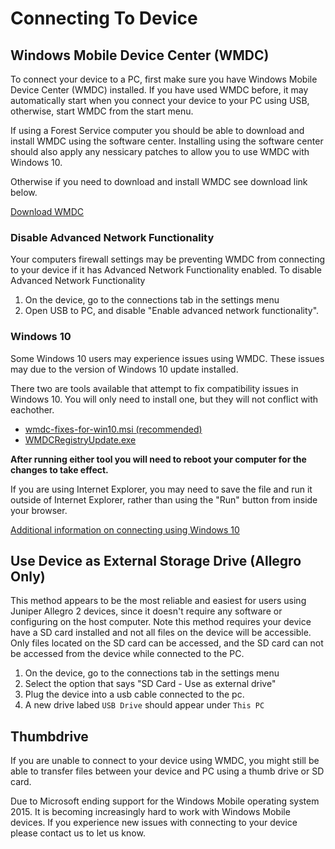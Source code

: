 # Connecting To Device

## Windows Mobile Device Center (WMDC)

To connect your device to a PC, first make sure you have Windows Mobile Device Center (WMDC) installed. If you have used WMDC before, it may automatically start when you connect your device to your PC using USB, otherwise, start WMDC from the start menu.

If using a Forest Service computer you should be able to download and install WMDC using the software center. 
Installing using the software center should also apply any nessicary patches to allow you to use WMDC with Windows 10.

Otherwise if you need to download and install WMDC see download link below. 

[Download WMDC](https://junipersys.com/data/support/drvupdate-amd64.exe)


### Disable Advanced Network Functionality
Your computers firewall settings may be preventing WMDC from connecting to your device if it has Advanced Network Functionality enabled. 
To disable Advanced Network Functionality

1. On the device, go to the connections tab in the settings menu
2. Open USB to PC, and disable "Enable advanced network functionality".

### Windows 10
Some Windows 10 users may experience issues using WMDC. These issues may due to the version of Windows 10 update installed. 

There two are tools available that attempt to fix compatibility issues in Windows 10. You will only need to install one, but they will not conflict with eachother. 

 - [wmdc-fixes-for-win10.msi (recommended)](https://junipersys.com/data/support/WMDC-fixes-for-Win10.msi)
 - [WMDCRegistryUpdate.exe](https://trl.trimble.com/dscgi/ds.py/Get/File-848877/WMDCRegistryUpdate.exe)

 **After running either tool you will need to reboot your computer for the changes to take effect.**

If you are using Internet Explorer, you may need to save the file and run it outside of Internet Explorer, rather than using the "Run" button from inside your browser. 

[Additional information on connecting using Windows 10](http://www.junipersys.com/Juniper-Systems-Rugged-Handheld-Computers/support/Knowledge-Base/Support-Knowledge-Base-Topics/Desktop-Connection-ActiveSync-or-Windows-Mobile-Device-Center/WMDC-in-Windows-10)

## Use Device as External Storage Drive (Allegro Only)
This method appears to be the most reliable and easiest for users using Juniper Allegro 2 devices, since it doesn't require any 
software or configuring on the host computer. Note this method requires your device have a SD card installed and 
not all files on the device will be accessible. Only files located on the SD card can be accessed, and the SD card 
can not be accessed from the device while connected to the PC. 


1. On the device, go to the connections tab in the settings menu
2. Select the option that says "SD Card - Use as external drive"
3. Plug the device into a usb cable connected to the pc. 
4. A new drive labed `USB Drive` should appear under `This PC`



## Thumbdrive 
If you are unable to connect to your device using WMDC, you might still be able to transfer files between your device and PC using a thumb drive or SD card. 

Due to Microsoft ending support for the Windows Mobile operating system 2015. It is becoming increasingly hard to work with Windows Mobile devices. If you experience new issues with connecting to your device please contact us to let us know.  







 
